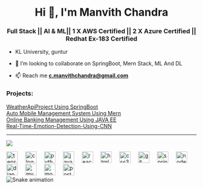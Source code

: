 <h1 align="center">Hi 👋, I'm Manvith Chandra</h1>
<h3 align="center">Full Stack || AI & ML|| 1 X AWS Certified || 2 X Azure Certified || Redhat Ex-183 Certified</h3>


- KL University, guntur

- 👯 I’m looking to collaborate on SpringBoot, Mern Stack, ML And DL 

- 📫 Reach me **c.manvithchandra@gmail.com**

<h3 align="left">Projects:</h3>

[WeatherApiProject Using SpringBoot](https://github.com/ManvithChandra0/WeatherApiProject)
<br>
[Auto Mobile Management System Using Mern](https://github.com/ManvithChandra0/MernAmsProject)
<br>
[Online Banking Management Using JAVA EE](https://github.com/ManvithChandra0/OnlineBankingManagement)
<br>
[Real-Time-Emotion-Detection-Using-CNN](https://github.com/ManvithChandra0/Real-Time-Emotion-Detection-Using-CNN)
<p align="left">
</p>

---
[![](https://visitcount.itsvg.in/api?id=ManvithChandra0&icon=0&color=0)](https://visitcount.itsvg.in)

<!-- Proudly created with GPRM ( https://gprm.itsvg.in ) -->

<div align="left">
  <img src="https://cdn.jsdelivr.net/gh/devicons/devicon/icons/tensorflow/tensorflow-original.svg" height="30" alt="tensorflow logo"  />
  <img width="12" />
  <img src="https://cdn.jsdelivr.net/gh/devicons/devicon/icons/c/c-original.svg" height="30" alt="c logo"  />
  <img width="12" />
  <img src="https://cdn.jsdelivr.net/gh/devicons/devicon/icons/python/python-original.svg" height="30" alt="python logo"  />
  <img width="12" />
  <img src="https://cdn.jsdelivr.net/gh/devicons/devicon/icons/java/java-original.svg" height="30" alt="java logo"  />
  <img width="12" />
  <img src="https://cdn.jsdelivr.net/gh/devicons/devicon/icons/react/react-original.svg" height="30" alt="react logo"  />
  <img width="12" />
  <img src="https://cdn.jsdelivr.net/gh/devicons/devicon/icons/html5/html5-original.svg" height="30" alt="html5 logo"  />
  <img width="12" />
  <img src="https://cdn.jsdelivr.net/gh/devicons/devicon/icons/css3/css3-original.svg" height="30" alt="css3 logo"  />
  <img width="12" />
  <img src="https://cdn.jsdelivr.net/gh/devicons/devicon/icons/git/git-original.svg" height="30" alt="git logo"  />
  <img width="12" />
  <img src="https://cdn.jsdelivr.net/gh/devicons/devicon/icons/spring/spring-original.svg" height="30" alt="spring logo"  />
  <img width="12" />
  <img src="https://cdn.jsdelivr.net/gh/devicons/devicon/icons/nodejs/nodejs-original.svg" height="30" alt="nodejs logo"  />
  <img width="12" />
  <img src="https://cdn.jsdelivr.net/gh/devicons/devicon/icons/django/django-plain.svg" height="30" alt="django logo"  />
  <img width="12" />
  <img src="https://cdn.jsdelivr.net/gh/devicons/devicon/icons/mysql/mysql-original.svg" height="30" alt="mysql logo"  />
  <img width="12" />
  <img src="https://cdn.jsdelivr.net/gh/devicons/devicon/icons/mongodb/mongodb-original.svg" height="30" alt="mongodb logo"  />
  <img width="12" />
  <img src="https://cdn.jsdelivr.net/gh/devicons/devicon/icons/postgresql/postgresql-original.svg" height="30" alt="postgresql logo"  />
</div>

<img src="https://raw.githubusercontent.com/ManvithChandra0/ManvithChandra0/output/snake.svg" alt="Snake animation" />

